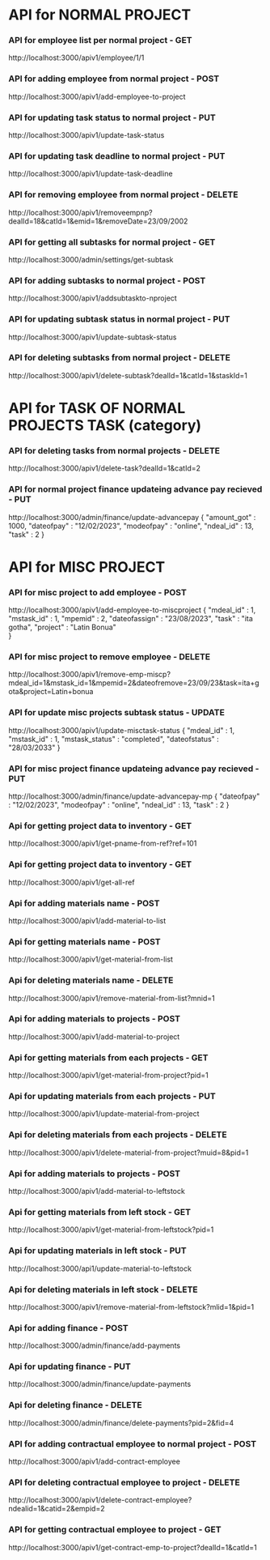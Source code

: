 # API for NORMAL PROJECT 

### API for employee list per normal project - GET
http://localhost:3000/apiv1/employee/1/1    
<!-- :dealId/:catId -->

### API for adding employee from normal project - POST
http://localhost:3000/apiv1/add-employee-to-project


### API for updating task status to normal project - PUT
http://localhost:3000/apiv1/update-task-status
<!-- status, dealId, catId -->

### API for updating task deadline to normal project - PUT
http://localhost:3000/apiv1/update-task-deadline
<!-- date, dealId, catId -->

### API for removing employee from normal project - DELETE
http://localhost:3000/apiv1/removeempnp?dealId=18&catId=1&emid=1&removeDate=23/09/2002

### API for getting all subtasks for normal project - GET
http://localhost:3000/admin/settings/get-subtask

### API for adding subtasks to normal project - POST
http://localhost:3000/apiv1/addsubtaskto-nproject
<!-- {
  "ndeal_id" : 1,
  "category_id" : 1,
  "stask_id" : 1
} -->

### API for updating subtask status in normal project - PUT
http://localhost:3000/apiv1/update-subtask-status
<!-- status, dealId, catId, staskId -->

### API for deleting subtasks from normal project - DELETE
http://localhost:3000/apiv1/delete-subtask?dealId=1&catId=1&staskId=1


# API for TASK OF NORMAL PROJECTS TASK (category)

### API for deleting tasks from normal projects - DELETE
http://localhost:3000/apiv1/delete-task?dealId=1&catId=2

### API for normal project finance updateing advance pay recieved - PUT
http://localhost:3000/admin/finance/update-advancepay
{
  "amount_got" : 1000,
  "dateofpay" : "12/02/2023",
  "modeofpay" : "online",
  "ndeal_id" : 13,
  "task" : 2
} 


# API for MISC PROJECT 

### API for misc project to add employee - POST
http://localhost:3000/apiv1/add-employee-to-miscproject
{
    "mdeal_id" : 1,
    "mstask_id" : 1,
    "mpemid" : 2,
    "dateofassign" : "23/08/2023",
    "task" : "ita gotha",
    "project" : "Latin Bonua"  
}

### API for misc project to remove employee - DELETE
http://localhost:3000/apiv1/remove-emp-miscp?mdeal_id=1&mstask_id=1&mpemid=2&dateofremove=23/09/23&task=ita+gota&project=Latin+bonua


### API for update misc projects subtask status - UPDATE
http://localhost:3000/apiv1/update-misctask-status
{
  "mdeal_id" : 1,
  "mstask_id" : 1,
  "mstask_status" : "completed",
  "dateofstatus" : "28/03/2033"
}

### API for misc project finance updateing advance pay recieved - PUT
http://localhost:3000/admin/finance/update-advancepay-mp
{
  "dateofpay" : "12/02/2023",
  "modeofpay" : "online",
  "ndeal_id" : 13,
  "task" : 2
} 





<!-- project data to inventory -->

### Api for getting project data to inventory - GET
http://localhost:3000/apiv1/get-pname-from-ref?ref=101

### Api for getting project data to inventory - GET
http://localhost:3000/apiv1/get-all-ref

<!-- Materials list routes--- -->



### Api for adding materials name - POST
http://localhost:3000/apiv1/add-material-to-list
<!-- {
  "material" : "chips"
} -->


### Api for getting materials name - POST
http://localhost:3000/apiv1/get-material-from-list



### Api for deleting materials name - DELETE
http://localhost:3000/apiv1/remove-material-from-list?mnid=1


<!-- Inventory to project  -->


### Api for adding materials to projects - POST
http://localhost:3000/apiv1/add-material-to-project
<!-- {
  "pid" : 1,
  "items" : [
    {"item" : "swipe machine", "qnt" : "2pc", "amount" : 300 },
    {"item" : "ins paper", "qnt" : "2bundle", "amount" : 300 },
    {"item" : "ink", "qnt" : "2kg", "amount" : 300 }
  ]
} -->

### Api for getting materials from each projects - GET
http://localhost:3000/apiv1/get-material-from-project?pid=1


### Api for updating materials from each projects - PUT
http://localhost:3000/apiv1/update-material-from-project
<!-- {
  "item" : "ink black",
  "qnt" : "2 bottle",
  "amount" : 300,
  "materialid" : 10,
  "pid" : 1
} -->


### Api for deleting materials from each projects - DELETE
http://localhost:3000/apiv1/delete-material-from-project?muid=8&pid=1




<!-- Left Stock -->


### Api for adding materials to projects - POST
http://localhost:3000/apiv1/add-material-to-leftstock

<!-- {
  "pid" : 1,
  "items" : [
    {"item" : "swipe machine", "qnt" : "1pc", "amount" : 150 }
    
  ]
} -->

### Api for getting materials from left stock - GET
http://localhost:3000/apiv1/get-material-from-leftstock?pid=1



### Api for updating materials in left stock - PUT
http://localhost:3000/api1/update-material-to-leftstock
<!-- {
  "pid": 1,
  "materialid": 2,
  "item": "sand",
  "qnt": "20 balti",
  "amount": 500
} -->


### Api for deleting materials in left stock - DELETE
http://localhost:3000/apiv1/remove-material-from-leftstock?mlid=1&pid=1




<!-- finance  -->


### Api for adding finance - POST
http://localhost:3000/admin/finance/add-payments
<!-- {
  "ndeal_id" : 2,
  "amount_got" : 2000,
  "dateofpay" : "23/09/2003",
  "modeofpay" : "online"
} -->



### Api for updating finance - PUT
http://localhost:3000/admin/finance/update-payments
<!-- {
  "pid": 2,
  "fid": 4,
  "amount_got": 2001,
  "dateofpay": "2/2/2",
  "modeofpay": "online"
} -->



### Api for deleting finance - DELETE
http://localhost:3000/admin/finance/delete-payments?pid=2&fid=4


<!-- Employee new routes -->


### API for adding contractual employee to normal project - POST
http://localhost:3000/apiv1/add-contract-employee
<!-- {
  "ndealid" : 1,
  "catid" : 2,
  "emp" : "bhavadeep",
  "desig" : "mistri"
} -->

### API for deleting contractual employee to project - DELETE
http://localhost:3000/apiv1/delete-contract-employee?ndealid=1&catid=2&empid=2


### API for getting contractual employee to project - GET
http://localhost:3000/apiv1/get-contract-emp-to-project?dealId=1&catId=1

